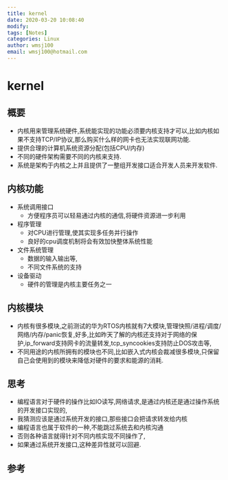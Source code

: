 ```yaml
---
title: kernel
date: 2020-03-20 10:08:40
modify: 
tags: [Notes]
categories: Linux
author: wmsj100
email: wmsj100@hotmail.com
---
```


# kernel

## 概要

- 内核用来管理系统硬件,系统能实现的功能必须要内核支持才可以,比如内核如果不支持TCP/IP协议,那么购买什么样的网卡也无法实现联网功能.
- 提供合理的计算机系统资源分配(包括CPU/内存)
- 不同的硬件架构需要不同的内核来支持.
- 系统是架构于内核之上并且提供了一整组开发接口适合开发人员来开发软件.

## 内核功能

- 系统调用接口
	- 方便程序员可以轻易通过内核的通信,将硬件资源进一步利用
- 程序管理
	- 对CPU进行管理,使其实现多任务并行操作
	- 良好的cpu调度机制将会有效加快整体系统性能
- 文件系统管理
	- 数据的输入输出等,
	- 不同文件系统的支持
- 设备驱动
	- 硬件的管理是内核主要任务之一

## 内核模块

- 内核有很多模块,之前测试的华为RTOS内核就有7大模块,管理快照/进程/调度/网络/内存/panic恢复,好多,比如昨天了解的内核还支持对于网络的保护,ip_forward支持网卡的流量转发,tcp_syncookies支持防止DOS攻击等,
- 不同用途的内核所拥有的模块也不同,比如嵌入式内核会裁减很多模块,只保留自己会使用到的模块来降低对硬件的要求和能源的消耗.

## 思考

- 编程语言对于硬件的操作比如IO读写,网络请求,是通过内核还是通过操作系统的开发接口实现的,
- 我猜测应该是通过系统开发的接口,那些接口会把请求转发给内核
- 编程语言也属于软件的一种,不能跳过系统去和内核沟通
- 否则各种语言就得针对不同内核实现不同操作了,
- 如果通过系统开发接口,这种差异性就可以回避.

## 参考


